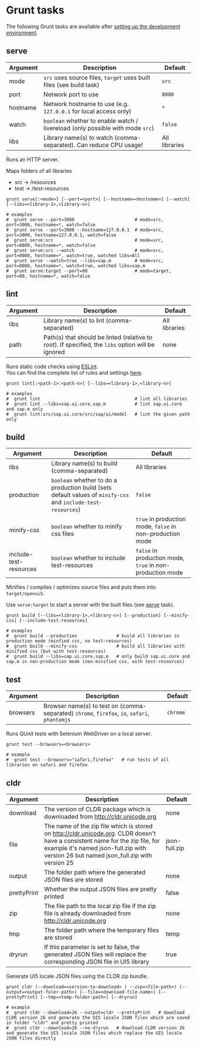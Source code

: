 
Grunt tasks
===========

The following Grunt tasks are available after [setting up the development environment](developing.md).

## serve

Argument | Description                                                                    | Default
-------- | ------------------------------------------------------------------------------ | -------
mode     | `src` uses source files, `target` uses built files (see build task)            | `src`
port     | Network port to use                                                            | `8080`
hostname | Network hostname to use (e.g. `127.0.0.1` for local access only)               | `*`
watch    | `boolean` whether to enable watch / livereload (only possible with mode `src`) | `false`
libs     | Library name(s) to watch (comma-separated). Can reduce CPU usage!              | All libraries

Runs an HTTP server.

Maps folders of all libraries
- src -> /resources
- test -> /test-resources

```
grunt serve[:<mode>] [--port=<port>] [--hostname=<hostname>] [--watch] [--libs=<library-1>,<library-n>]

# examples
#  grunt serve --port=3000                       # mode=src, port=3000, hostname=*, watch=false
#  grunt serve --port=3000 --hostname=127.0.0.1  # mode=src, port=3000, hostname=127.0.0.1, watch=false
#  grunt serve:src                               # mode=src, port=8080, hostname=*, watch=false
#  grunt serve:src --watch                       # mode=src, port=8080, hostname=*, watch=true, watched libs=All
#  grunt serve --watch=true --libs=sap.m         # mode=src, port=8080, hostname=*, watch=true, watched libs=sap.m
#  grunt serve:target --port=80                  # mode=target, port=80, hostname=*, watch=false
```

## lint

Argument | Description                                                                                       | Default
-------- | ------------------------------------------------------------------------------------------------- | -------------
libs     | Library name(s) to lint (comma-separated)                                                         | All libraries
path     | Path(s) that should be linted (relative to root). If specified, the `libs` option will be ignored | none

Runs static code checks using [ESLint](http://eslint.org).  
You can find the complete list of rules and settings [here](eslint.md).

```
grunt lint[:<path-1>:<path-n>] [--libs=<library-1>,<library-n>]

# examples
#  grunt lint                                    # lint all libraries
#  grunt lint --libs=sap.ui.core,sap.m           # lint sap.ui.core and sap.m only
#  grunt lint:src/sap.ui.core/src/sap/ui/model   # lint the given path only
```

## build

Argument               | Description                                                                                                   | Default
---------------------- | ------------------------------------------------------------------------------------------------------------- | -------------
libs                   | Library name(s) to build (comma-separated)                                                                    | All libraries
production             | `boolean` whether to do a production build (sets default values of `minify-css` and `include-test-resources`) | `false`
minify-css             | `boolean` whether to minify css files                                                                         | `true` in production mode, `false` in non-production mode
include-test-resources | `boolean` whether to include test-resources                                                                   | `false` in production mode, `true` in non-production mode

Minifies / compiles / optimizes source files and puts them into
`target/openui5`.

Use ```serve:target``` to start a server with the built files (see [serve](#serve) task).

```
grunt build [--libs=<library-1>,<library-n>] [--production] [--minify-css] [--include-test-resources]

# examples
#  grunt build --production               # build all libraries in production mode (minfied css, no test-resources)
#  grunt build --minify-css               # build all libraries with minified css (but with test-resources)
#  grunt build --libs=sap.ui.core,sap.m   # only build sap.ui.core and sap.m in non-production mode (non-minified css, with test-resources)
```

## test

Argument   | Description                                                                                   | Default
---------- | --------------------------------------------------------------------------------------------- | -------------
browsers   | Browser name(s) to test on (comma-separated) `chrome`, `firefox`, `ie`, `safari`, `phantomjs` | `chrome`

Runs QUnit tests with Selenium WebDriver on a local server.

```
grunt test --browsers=<browsers>

# example
#  grunt test --browsers="safari,firefox"   # run tests of all libraries on safari and firefox
```

## cldr

Argument | Description | Default
---------- | --------------------------------------------------------------------------------------------- | -------------
download | The version of CLDR package which is downloaded from http://cldr.unicode.org | none
file | The name of the zip file which is stored on http://cldr.unicode.org. CLDR doesn't have a consistent name for the zip file, for example it's named json-full.zip with version 26 but named json_full.zip with version 25 | json-full.zip
output | The folder path where the generated JSON files are stored | none
prettyPrint | Whether the output JSON files are pretty printed | false
zip | The file path to the local zip file if the zip file is already downloaded from http://cldr.unicode.org | none
tmp | The folder path where the temporary files are stored | temp
dryrun | If this parameter is set to false, the generated JSON files will replace the corresponding JSON file in UI5 library | true

Generate UI5 locale JSON files using the CLDR zip bundle.

```
grunt cldr (--download=<version-to-download> | --zip=<file-path>) (--output=<output-foler-path>) [--file=<download-file-name>] [--prettyPrint] [--tmp=<temp-folder-path>] [--dryrun]

# example
#  grunt cldr --download=26 --output=cldr --prettyPrint   # download CLDR version 26 and generate the UI5 locale JSON files which are saved in folder "cldr" and pretty printed
#  grunt cldr --download=26 --no-dryrun   # download CLDR version 26 and generate the UI5 locale JSON files which replace the UI5 locale JSON files directly
```
